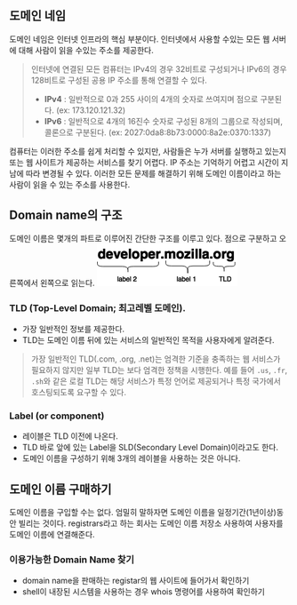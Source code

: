 ## 도메인 네임

도메인 네임은 인터넷 인프라의 핵심 부분이다. 인터넷에서 사용할 수있는 모든 웹 서버에 대해 사람이 읽을 수있는 주소를 제공한다.

>인터넷에 연결된 모든 컴퓨터는 IPv4의 경우 32비트로 구성되거나 IPv6의 경우 128비트로 구성된 공용 IP 주소를 통해 연결할 수 있다.
>
> - **IPv4** : 일반적으로 0과 255 사이의 4개의 숫자로 쓰여지며 점으로 구분된다.
(ex: 173.120.121.32)
> - **IPv6** : 일반적으로 4개의 16진수 숫자로 구성된 8개의 그룹으로 작성되며, 콜론으로 구분된다.
(ex: 2027:0da8:8b73:0000:8a2e:0370:1337)

컴퓨터는 이러한 주소를 쉽게 처리할 수 있지만, 사람들은 누가 서버를 실행하고 있는지 또는 웹 사이트가 제공하는 서비스를 찾기 어렵다. IP 주소는 기억하기 어렵고 시간이 지남에 따라 변경될 수 있다. 이러한 모든 문제를 해결하기 위해 도메인 이름이라고 하는 사람이 읽을 수 있는 주소를 사용한다.

## Domain name의 구조

도메인 이름은 몇개의 파트로 이루어진 간단한 구조를 이루고 있다. 점으로 구분하고 오른쪽에서 왼쪽으로 읽는다.
<img src="../../img/domain_name.png">

### TLD (Top-Level Domain; 최고레벨 도메인).
 - 가장 일반적인 정보를 제공한다.
 - TLD는 도메인 이름 뒤에 있는 서비스의 일반적인 목적을 사용자에게 알려준다.
>가장 일반적인 TLD(.com, .org, .net)는 엄격한 기준을 충족하는 웹 서비스가 필요하지 않지만 일부 TLD는 보다 엄격한 정책을 시행한다. 예를 들어 `.us`, `.fr`, `.sh`와 같은 로컬 TLD는 해당 서비스가 특정 언어로 제공되거나 특정 국가에서 호스팅되도록 요구할 수 있다.

### Label (or component)
 - 레이블은 TLD 이전에 나온다.
 - TLD 바로 앞에 있는 Label을 SLD(Secondary Level Domain)이라고도 한다.
 - 도메인 이름을 구성하기 위해 3개의 레이블을 사용하는 것은 아니다.

## 도메인 이름 구매하기
도메인 이름을 구입할 수는 없다. 엄밀히 말하자면 도메인 이름을 일정기간(1년이상)동안 빌리는 것이다. registrars라고 하는 회사는 도메인 이름 저장소 사용하여 사용자를 도메인 이름에 연결해준다.

### 이용가능한 Domain Name 찾기
- domain name을 판매하는 registar의 웹 사이트에 들어가서 확인하기
- shell이 내장된 시스템을 사용하는 경우 whois 명령어를 사용하여 확인하기